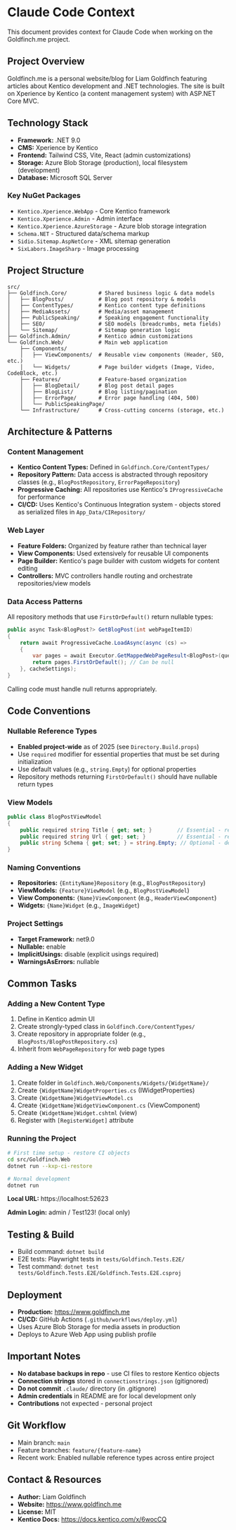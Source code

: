 # Claude Code Context

This document provides context for Claude Code when working on the Goldfinch.me project.

## Project Overview

Goldfinch.me is a personal website/blog for Liam Goldfinch featuring articles about Kentico development and .NET technologies. The site is built on Xperience by Kentico (a content management system) with ASP.NET Core MVC.

## Technology Stack

- **Framework:** .NET 9.0
- **CMS:** Xperience by Kentico
- **Frontend:** Tailwind CSS, Vite, React (admin customizations)
- **Storage:** Azure Blob Storage (production), local filesystem (development)
- **Database:** Microsoft SQL Server

### Key NuGet Packages

- `Kentico.Xperience.WebApp` - Core Kentico framework
- `Kentico.Xperience.Admin` - Admin interface
- `Kentico.Xperience.AzureStorage` - Azure blob storage integration
- `Schema.NET` - Structured data/schema markup
- `Sidio.Sitemap.AspNetCore` - XML sitemap generation
- `SixLabors.ImageSharp` - Image processing

## Project Structure

```
src/
├── Goldfinch.Core/          # Shared business logic & data models
│   ├── BlogPosts/           # Blog post repository & models
│   ├── ContentTypes/        # Kentico content type definitions
│   ├── MediaAssets/         # Media/asset management
│   ├── PublicSpeaking/      # Speaking engagement functionality
│   ├── SEO/                 # SEO models (breadcrumbs, meta fields)
│   └── Sitemap/             # Sitemap generation logic
├── Goldfinch.Admin/         # Kentico admin customizations
└── Goldfinch.Web/           # Main web application
    ├── Components/
    │   ├── ViewComponents/  # Reusable view components (Header, SEO, etc.)
    │   └── Widgets/         # Page builder widgets (Image, Video, CodeBlock, etc.)
    ├── Features/            # Feature-based organization
    │   ├── BlogDetail/      # Blog post detail pages
    │   ├── BlogList/        # Blog listing/pagination
    │   ├── ErrorPage/       # Error page handling (404, 500)
    │   └── PublicSpeakingPage/
    └── Infrastructure/      # Cross-cutting concerns (storage, etc.)
```

## Architecture & Patterns

### Content Management

- **Kentico Content Types:** Defined in `Goldfinch.Core/ContentTypes/`
- **Repository Pattern:** Data access is abstracted through repository classes (e.g., `BlogPostRepository`, `ErrorPageRepository`)
- **Progressive Caching:** All repositories use Kentico's `IProgressiveCache` for performance
- **CI/CD:** Uses Kentico's Continuous Integration system - objects stored as serialized files in `App_Data/CIRepository/`

### Web Layer

- **Feature Folders:** Organized by feature rather than technical layer
- **View Components:** Used extensively for reusable UI components
- **Page Builder:** Kentico's page builder with custom widgets for content editing
- **Controllers:** MVC controllers handle routing and orchestrate repositories/view models

### Data Access Patterns

All repository methods that use `FirstOrDefault()` return nullable types:

```csharp
public async Task<BlogPost?> GetBlogPost(int webPageItemID)
{
    return await ProgressiveCache.LoadAsync(async (cs) =>
    {
        var pages = await Executor.GetMappedWebPageResult<BlogPost>(queryBuilder);
        return pages.FirstOrDefault(); // Can be null
    }, cacheSettings);
}
```

Calling code must handle null returns appropriately.

## Code Conventions

### Nullable Reference Types

- **Enabled project-wide** as of 2025 (see `Directory.Build.props`)
- Use `required` modifier for essential properties that must be set during initialization
- Use default values (e.g., `string.Empty`) for optional properties
- Repository methods returning `FirstOrDefault()` should have nullable return types

### View Models

```csharp
public class BlogPostViewModel
{
    public required string Title { get; set; }        // Essential - required
    public required string Url { get; set; }          // Essential - required
    public string Schema { get; set; } = string.Empty; // Optional - default value
}
```

### Naming Conventions

- **Repositories:** `{EntityName}Repository` (e.g., `BlogPostRepository`)
- **ViewModels:** `{Feature}ViewModel` (e.g., `BlogPostViewModel`)
- **View Components:** `{Name}ViewComponent` (e.g., `HeaderViewComponent`)
- **Widgets:** `{Name}Widget` (e.g., `ImageWidget`)

### Project Settings

- **Target Framework:** net9.0
- **Nullable:** enable
- **ImplicitUsings:** disable (explicit usings required)
- **WarningsAsErrors:** nullable

## Common Tasks

### Adding a New Content Type

1. Define in Kentico admin UI
2. Create strongly-typed class in `Goldfinch.Core/ContentTypes/`
3. Create repository in appropriate folder (e.g., `BlogPosts/BlogPostRepository.cs`)
4. Inherit from `WebPageRepository` for web page types

### Adding a New Widget

1. Create folder in `Goldfinch.Web/Components/Widgets/{WidgetName}/`
2. Create `{WidgetName}WidgetProperties.cs` (IWidgetProperties)
3. Create `{WidgetName}WidgetViewModel.cs`
4. Create `{WidgetName}WidgetViewComponent.cs` (ViewComponent)
5. Create `{WidgetName}Widget.cshtml` (view)
6. Register with `[RegisterWidget]` attribute

### Running the Project

```bash
# First time setup - restore CI objects
cd src/Goldfinch.Web
dotnet run --kxp-ci-restore

# Normal development
dotnet run
```

**Local URL:** https://localhost:52623

**Admin Login:** admin / Test123! (local only)

## Testing & Build

- Build command: `dotnet build`
- E2E tests: Playwright tests in `tests/Goldfinch.Tests.E2E/`
- Test command: `dotnet test tests/Goldfinch.Tests.E2E/Goldfinch.Tests.E2E.csproj`

## Deployment

- **Production:** https://www.goldfinch.me
- **CI/CD:** GitHub Actions (`.github/workflows/deploy.yml`)
- Uses Azure Blob Storage for media assets in production
- Deploys to Azure Web App using publish profile

## Important Notes

- **No database backups in repo** - use CI files to restore Kentico objects
- **Connection strings** stored in `connectionstrings.json` (gitignored)
- **Do not commit** `.claude/` directory (in .gitignore)
- **Admin credentials** in README are for local development only
- **Contributions** not expected - personal project

## Git Workflow

- Main branch: `main`
- Feature branches: `feature/{feature-name}`
- Recent work: Enabled nullable reference types across entire project

## Contact & Resources

- **Author:** Liam Goldfinch
- **Website:** https://www.goldfinch.me
- **License:** MIT
- **Kentico Docs:** https://docs.kentico.com/x/6wocCQ
